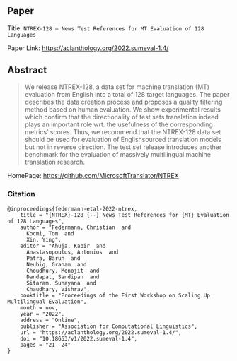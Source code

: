 #

## Paper
Title: `NTREX-128 – News Test References for MT Evaluation of 128 Languages`

Paper Link: https://aclanthology.org/2022.sumeval-1.4/

## Abstract
>We release NTREX-128, a data set for machine translation (MT) evaluation from English into a total of 128 target languages. The paper describes the data creation process and proposes a quality filtering method based on human evaluation. We show experimental results which confirm that the directionality of test sets translation indeed plays an important role wrt. the usefulness of the corresponding metrics’ scores. Thus, we recommend that the NTREX-128 data set should be used for evaluation of Englishsourced translation models but not in reverse direction. The test set release introduces another benchmark for the evaluation of massively multilingual machine translation research.

HomePage: https://github.com/MicrosoftTranslator/NTREX

### Citation

```
@inproceedings{federmann-etal-2022-ntrex,
    title = "{NTREX}-128 {--} News Test References for {MT} Evaluation of 128 Languages",
    author = "Federmann, Christian  and
      Kocmi, Tom  and
      Xin, Ying",
    editor = "Ahuja, Kabir  and
      Anastasopoulos, Antonios  and
      Patra, Barun  and
      Neubig, Graham  and
      Choudhury, Monojit  and
      Dandapat, Sandipan  and
      Sitaram, Sunayana  and
      Chaudhary, Vishrav",
    booktitle = "Proceedings of the First Workshop on Scaling Up Multilingual Evaluation",
    month = nov,
    year = "2022",
    address = "Online",
    publisher = "Association for Computational Linguistics",
    url = "https://aclanthology.org/2022.sumeval-1.4/",
    doi = "10.18653/v1/2022.sumeval-1.4",
    pages = "21--24"
}
```
